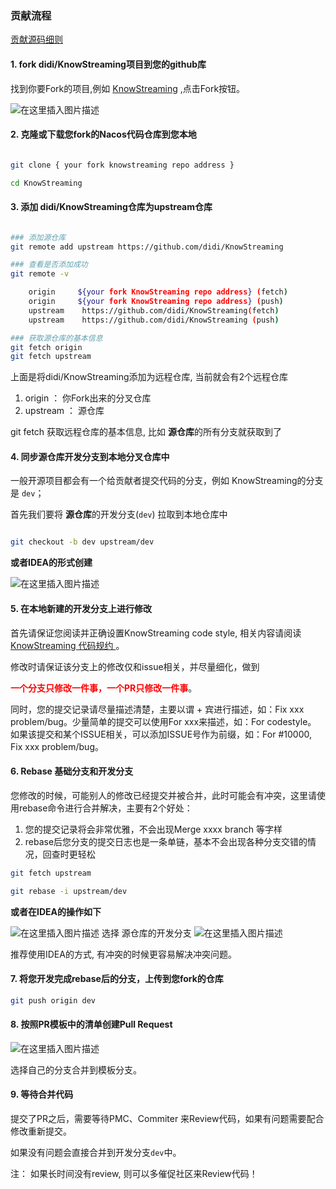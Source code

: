 
### 贡献流程

[贡献源码细则](../CONTRIBUTING.md)

#### 1. fork didi/KnowStreaming项目到您的github库

找到你要Fork的项目,例如 [KnowStreaming](https://github.com/didi/KnowStreaming)  ,点击Fork按钮。

![在这里插入图片描述](https://img-blog.csdnimg.cn/ac7bfef9ccde49d587c30e702a615ef5.png)


#### 2. 克隆或下载您fork的Nacos代码仓库到您本地

```sh

git clone { your fork knowstreaming repo address }

cd KnowStreaming

```

#### 3. 添加 didi/KnowStreaming仓库为upstream仓库


```sh

### 添加源仓库
git remote add upstream https://github.com/didi/KnowStreaming

### 查看是否添加成功
git remote -v 

    origin	   ${your fork KnowStreaming repo address} (fetch)
    origin	   ${your fork KnowStreaming repo address} (push)
    upstream	https://github.com/didi/KnowStreaming(fetch)
    upstream	https://github.com/didi/KnowStreaming (push)

### 获取源仓库的基本信息    
git fetch origin
git fetch upstream

```
上面是将didi/KnowStreaming添加为远程仓库, 当前就会有2个远程仓库

1. origin ： 你Fork出来的分叉仓库
2. upstream ： 源仓库

git fetch 获取远程仓库的基本信息, 比如 **源仓库**的所有分支就获取到了


#### 4. 同步源仓库开发分支到本地分叉仓库中

一般开源项目都会有一个给贡献者提交代码的分支，例如 KnowStreaming的分支是 `dev`；


首先我们要将 **源仓库**的开发分支(`dev`) 拉取到本地仓库中
```sh

git checkout -b dev upstream/dev
```
**或者IDEA的形式创建**

![在这里插入图片描述](https://img-blog.csdnimg.cn/c95f2601a9af41889a5fc20b2a9724a5.png)

#### 5. 在本地新建的开发分支上进行修改

首先请保证您阅读并正确设置KnowStreaming code style, 相关内容请阅读[KnowStreaming 代码规约 ]()。

修改时请保证该分支上的修改仅和issue相关，并尽量细化，做到

<font color=red><b>一个分支只修改一件事，一个PR只修改一件事</b></font>。

同时，您的提交记录请尽量描述清楚，主要以谓 + 宾进行描述，如：Fix xxx problem/bug。少量简单的提交可以使用For xxx来描述，如：For codestyle。 如果该提交和某个ISSUE相关，可以添加ISSUE号作为前缀，如：For #10000, Fix xxx problem/bug。


#### 6. Rebase 基础分支和开发分支

您修改的时候，可能别人的修改已经提交并被合并，此时可能会有冲突，这里请使用rebase命令进行合并解决，主要有2个好处：

1. 您的提交记录将会非常优雅，不会出现Merge xxxx branch 等字样
2. rebase后您分支的提交日志也是一条单链，基本不会出现各种分支交错的情况，回查时更轻松

```sh
git fetch upstream

git rebase -i upstream/dev

```
**或者在IDEA的操作如下**

![在这里插入图片描述](https://img-blog.csdnimg.cn/d75addcfa9564d3d9e1d226a2f7f4d64.png)
选择 源仓库的开发分支
![在这里插入图片描述](https://img-blog.csdnimg.cn/4e85714df13b44bcb10f1e655450cb72.png)

推荐使用IDEA的方式, 有冲突的时候更容易解决冲突问题。

#### 7. 将您开发完成rebase后的分支，上传到您fork的仓库

```sh
git push origin dev
```

#### 8. 按照PR模板中的清单创建Pull Request



![在这里插入图片描述](https://img-blog.csdnimg.cn/1dab060aed314666970e3910e05f2205.png)

选择自己的分支合并到模板分支。


#### 9. 等待合并代码

提交了PR之后，需要等待PMC、Commiter 来Review代码，如果有问题需要配合修改重新提交。

如果没有问题会直接合并到开发分支`dev`中。

注： 如果长时间没有review, 则可以多催促社区来Review代码！


